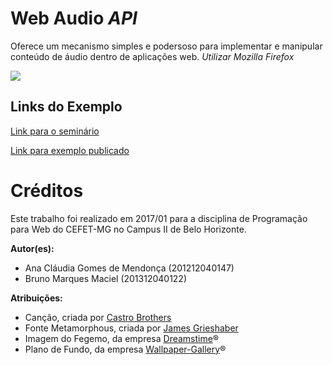 # Web Audio *API*

Oferece um mecanismo simples e podersoso para implementar e manipular conteúdo de áudio dentro de aplicações web.
*Utilizar Mozilla Firefox*

![](/images/screenshot.png)


## Links do Exemplo

[Link para o seminário](https://gmanaclaudia.github.io/web-audio/seminario/apresentacao.html#/)

[Link para exemplo publicado](https://fegemo.github.io/cefet-web-weblot/apis/web-audio/)

# Créditos

Este trabalho foi realizado em 2017/01 para a disciplina de Programação para Web do CEFET-MG no Campus II de Belo Horizonte.

**Autor(es):**

* Ana Cláudia Gomes de Mendonça (201212040147)
* Bruno Marques Maciel (201312040122)

**Atribuições:**

* Canção, criada por [Castro Brothers](http://alendadoheroi.com.br/)
* Fonte Metamorphous, criada por [James Grieshaber](https://fonts.google.com/specimen/Metamorphous)
* Imagem do Fegemo, da empresa [Dreamstime](https://thumbs.dreamstime.com/)®
* Plano de Fundo, da empresa [Wallpaper-Gallery](http://wallpaper-gallery.net/wallpapers/paper-wallpaper.html)®
